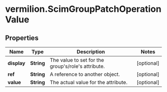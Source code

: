 # vermilion.ScimGroupPatchOperationValue

## Properties

Name | Type | Description | Notes
------------ | ------------- | ------------- | -------------
**display** | **String** | The value to set for the group&#39;s/role&#39;s attribute. | [optional] 
**ref** | **String** | A reference to another object. | [optional] 
**value** | **String** | The actual value for the attribute. | [optional] 


